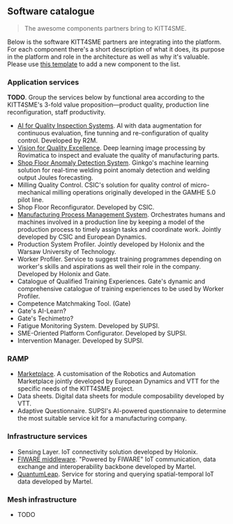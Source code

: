 Software catalogue
------------------
> The awesome components partners bring to KITT4SME.

Below is the software KITT4SME partners are integrating into the
platform. For each component there's a short description of what
it does, its purpose in the platform and role in the architecture
as well as why it's valuable. Please use [this template][template]
to add a new component to the list.


### Application services

**TODO**. Group the services below by functional area according
to the KITT4SME's 3-fold value proposition—product quality, production
line reconfiguration, staff productivity.

* [AI for Quality Inspection Systems][aiqus]. AI with data augmentation
  for continuous evaluation, fine tunning and re-configuration of quality
  control. Developed by R2M.
* [Vision for Quality Excellence][viqe]. Deep learning image processing
  by Rovimatica to inspect and evaluate the quality of manufacturing
  parts.
* [Shop Floor Anomaly Detection System][anomaly]. Ginkgo's machine
  learning solution for real-time welding point anomaly detection
  and welding output Joules forecasting.
* Milling Quality Control. CSIC's solution for quality control of
  micro-mechanical milling operations originally developed in the
  GAMHE 5.0 pilot line.
* Shop Floor Reconfigurator. Developed by CSIC.
* [Manufacturing Process Management System][mpms]. Orchestrates humans
  and machines involved in a production line by keeping a model of the
  production process to timely assign tasks and coordinate work. Jointly
  developed by CSIC and European Dynamics.
* Production System Profiler. Jointly developed by Holonix and the
  Warsaw University of Technology.
* Worker Profiler. Service to suggest training programmes depending
  on worker's skills and aspirations as well their role in the
  company. Developed by Holonix and Gate.
* Catalogue of Qualified Training Experiences. Gate's dynamic and
  comprehensive catalogue of training experiences to be used by
  Worker Profiler.
* Competence Matchmaking Tool. (Gate)
* Gate's AI-Learn?
* Gate's Techimetro?
* Fatigue Monitoring System. Developed by SUPSI.
* SME-Oriented Platform Configurator. Developed by SUPSI.
* Intervention Manager. Developed by SUPSI.


### RAMP

* [Marketplace][ramp]. A customisation of the Robotics and Automation
  Marketplace jointly developed by European Dynamics and VTT for the
  specific needs of the KITT4SME project.
* Data sheets. Digital data sheets for module composability developed
  by VTT.
* Adaptive Questionnaire. SUPSI's AI-powered questionnaire to determine
  the most suitable service kit for a manufacturing company.


### Infrastructure services

* Sensing Layer. IoT connectivity solution developed by Holonix.
* [FIWARE middleware][fw]. "Powered by FIWARE" IoT communication,
  data exchange and interoperability backbone developed by Martel.
* [QuantumLeap][ql]. Service for storing and querying spatial-temporal
  IoT data developed by Martel.


### Mesh infrastructure

* TODO




[aiqus]: ./aiqus.md
[anomaly]: ./anomaly.md
[fw]: ./fiware.md
[mpms]: ./mpms.md
[ql]: ./quantumleap.md
[ramp]: ./marketplace.md
[template]: ./template.md
[viqe]: ./viqe.md
